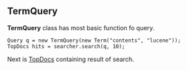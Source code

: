 ## TermQuery
**TermQuery** class has most basic function fo query.

```
Query q = new TermQuery(new Term("contents", "lucene"));
TopDocs hits = searcher.search(q, 10);
```

Next is [TopDocs](https://github.com/HIPERCUBE/LuceneInActionStudy/blob/master/book/CoreSearchingClasses/TopDocs.md) containing result of search.

